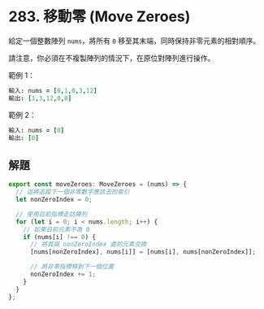 # 283. 移動零 (Move Zeroes)

給定一個整數陣列 `nums`，將所有 `0` 移至其末端，同時保持非零元素的相對順序。

請注意，你必須在不複製陣列的情況下，在原位對陣列進行操作。

範例 1：

```coffee
輸入: nums = [0,1,0,3,12]
輸出: [1,3,12,0,0]
```

範例 2：

```coffee
輸入: nums = [0]
輸出: [0]
```

## 解題

```ts
export const moveZeroes: MoveZeroes = (nums) => {
  // 這將追蹤下一個非零數字應該去的索引
  let nonZeroIndex = 0;

  // 使用目前指標走訪陣列
  for (let i = 0; i < nums.length; i++) {
    // 如果目前元素不為 0
    if (nums[i] !== 0) {
      // 將其與 nonZeroIndex 處的元素交換
      [nums[nonZeroIndex], nums[i]] = [nums[i], nums[nonZeroIndex]];

      // 將非零指標移到下一個位置
      nonZeroIndex += 1;
    }
  }
};
```
